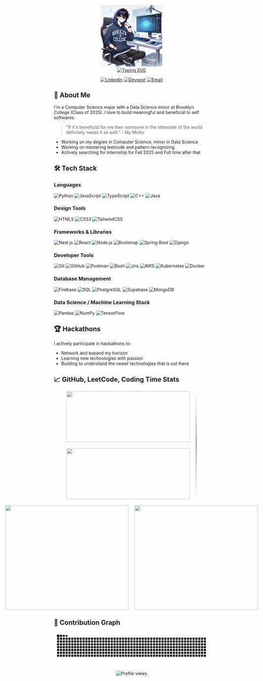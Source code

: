 <div align="center">
  <!-- Profile picture -->
  <img src="https://raw.githubusercontent.com/walletkun/walletkun/main/asset/pfp_anime.webp" 
      width="200" 
      height="200" />
  <br>
  <!-- Animated typing text -->
  <a href="https://github.com/walletkun">
    <img src="https://readme-typing-svg.demolab.com?font=GeistMono&size=30&duration=3000&pause=1000&color=b6c1ca&center=true&vCenter=true&width=435&lines=I'm+Fei+Lin;Software+Engineer;Full+Stack+Developer;Data+Scientist" alt="Typing SVG" />  
  </a>

  <!-- Social badges -->
  <p>
    <a href="https://www.linkedin.com/in/fei-lincs/"><img src="https://img.shields.io/badge/LinkedIn-0077B5?style=for-the-badge&logo=linkedin&logoColor=white" alt="LinkedIn" /></a>
    <a href="https://devpost.com/walletkun/"><img src="https://img.shields.io/badge/Devpost-003E54?style=for-the-badge&logo=Devpost&logoColor=white" alt="Devpost" /></a>
    <a href="mailto:feilinpersonal@gmail.com"><img src="https://img.shields.io/badge/Gmail-D14836?style=for-the-badge&logo=gmail&logoColor=white" alt="Email" /></a>
  </p>
</div>

## 🚀 About Me

I'm a Computer Science major with a Data Science minor at Brooklyn College (Class of 2025). I love to build meaningful and beneficial to self softwares.
> "If it's beneficial for me then someone in the otherside of the world definitely needs it as well." - My Motto

- Working on my degree in Computer Science, minor in Data Science
- Working on mastering leetcode and pattern recognizing
- Actively searching for internship for Fall 2025 and Full time after that

## 🛠️ Tech Stack

### Languages

<p>
  <img alt="Python" src="https://img.shields.io/badge/Python-3776AB?style=for-the-badge&logo=python&logoColor=white" />
  <img alt="JavaScript" src="https://img.shields.io/badge/JavaScript-F7DF1E?style=for-the-badge&logo=javascript&logoColor=black" />
  <img alt="TypeScript" src="https://img.shields.io/badge/TypeScript-3178C6?style=for-the-badge&logo=Typescript&logoColor=white" />
  <img alt="C++" src="https://img.shields.io/badge/C++-00599C?style=for-the-badge&logo=C%2B%2B&logoColor=white" />
  <img alt="Java" src="https://img.shields.io/badge/Java-ED8B00?style=for-the-badge&logo=openjdk&logoColor=white" />
</p>

### Design Tools

<p>
  <img alt="HTML5" src="https://img.shields.io/badge/HTML5-E34F26?style=for-the-badge&logo=html5&logoColor=white" />
  <img alt="CSS3" src="https://img.shields.io/badge/CSS3-1572B6?style=for-the-badge&logo=css3&logoColor=white" />  
  <img alt="TailwindCSS" src="https://img.shields.io/badge/Tailwind_CSS-38B2AC?style=for-the-badge&logo=tailwind-css&logoColor=white" />
</p>

### Frameworks & Libraries

<p>
  <img alt="Next.js" src="https://img.shields.io/badge/Next.js-000000?style=for-the-badge&logo=next.js&logoColor=white" />
  <img alt="React" src="https://img.shields.io/badge/React-20232A?style=for-the-badge&logo=react&logoColor=61DAFB" />
  <img alt="Node.js" src="https://img.shields.io/badge/Node.js-43853D?style=for-the-badge&logo=node.js&logoColor=white" />
  <img alt="Bootstrap" src="https://img.shields.io/badge/Bootstrap-563D7C?style=for-the-badge&logo=bootstrap&logoColor=white" />
  <img alt="Spring Boot" src="https://img.shields.io/badge/Spring_Boot-6DB33F?style=for-the-badge&logo=spring&logoColor=white" />
  <img alt="Django" src="https://img.shields.io/badge/Django-092E20?style=for-the-badge&logo=django&logoColor=green" />
</p>

### Developer Tools

<p>
  <img alt="Git" src="https://img.shields.io/badge/Git-F05032?style=for-the-badge&logo=git&logoColor=white" />
  <img alt="GitHub" src="https://img.shields.io/badge/GitHub-100000?style=for-the-badge&logo=github&logoColor=white" />
  <img alt="Postman" src="https://img.shields.io/badge/Postman-FF6C37?style=for-the-badge&logo=postman&logoColor=white" />
  <img alt="Bash" src="https://img.shields.io/badge/Bash-4EAA25?style=for-the-badge&logo=gnubash&logoColor=white" />
  <img alt="Jira" src="https://img.shields.io/badge/Jira-0052CC?style=for-the-badge&logo=Jira&logoColor=white"/>
  <img alt="AWS" src="https://img.shields.io/badge/AWS-232F3E?style=for-the-badge&logo=amazonwebservices&logoColor=white"/>
  <img alt="Kubernetes" src="https://img.shields.io/badge/Kubernetes-326CE5?style=for-the-badge&logo=Kubernetes&logoColor=white"/>
  <img alt="Docker" src="https://img.shields.io/badge/docker-257bd6?style=for-the-badge&logo=docker&logoColor=white"/>

</p>

### Database Management

<p>
  <img alt="Firebase" src="https://img.shields.io/badge/Firebase-FFCA28?style=for-the-badge&logo=firebase&logoColor=black" />
  <img alt="SQL" src="https://img.shields.io/badge/SQL-003B57?style=for-the-badge&labelColor=black&logo=sqlite&logoColor=white" />
  <img alt="PostgreSQL" src="https://img.shields.io/badge/postgresql-4169e1?style=for-the-badge&logo=postgresql&logoColor=white" />
  <img alt='Supabase' src='https://shields.io/badge/supabase-black?logo=supabase&style=for-the-badge' />
  <img alt='MongoDB' src='https://img.shields.io/badge/-MongoDB-13aa52?style=for-the-badge&logo=mongodb&logoColor=white' />
</p>

### Data Science / Machine Learning Stack

<p>
  <img alt="Pandas" src="https://img.shields.io/badge/Pandas-150458?style=for-the-badge&logo=pandas&logoColor=white" />
  <img alt="NumPy" src="https://img.shields.io/badge/NumPy-013243?style=for-the-badge&logo=numpy&logoColor=white" />
  <img alt='TensorFlow' src="https://img.shields.io/badge/Tensorflow-red?style=for-the-badge&logo=Tensorflow&logoColor=white"/>
</p>

## 🏆 Hackathons


I actively participate in hackathons to:

- Network and expand my horizon
- Learning new technologies with passion
- Building to understand the newer technologies that is out there

## 📈 GitHub, LeetCode, Coding Time Stats

<div style="display: flex; justify-content: center; align-items: center; gap: 20px; flex-wrap: wrap;">
  <!-- Left Column - GitHub Stats -->
  <div style="display: flex; flex-direction: column; align-items: center;">
    <img src="https://github-readme-stats.vercel.app/api?username=walletkun&show_icons=true&theme=dark&hide_title=true&hide_border=true&title_color=ff69b4&text_color=9f9f9f&bg_color=0d1117" 
      width="400px" 
      height="165px"
      style="margin-bottom: 20px" />
    <img src="https://github-readme-stats.vercel.app/api/top-langs/?username=walletkun&theme=dark&layout=compact&hide_border=true&title_color=ff69b4&text_color=9f9f9f&bg_color=0d1117" 
      width="400px"
      height="165px" />
  </div>

  <!-- Center Divider -->
  <div style="width: 2px; height: 340px; background: linear-gradient(180deg, transparent, #666, transparent);"></div>

  <!-- Right Column - LeetCode and WakaTime side by side -->
  <div style="display: flex; gap: 20px;">
    <img src="https://leetcard.jacoblin.cool/walletkun?theme=dark&font=Nunito&ext=heatmap&hide_border=true&border=0&radius=20" 
      width="400px"
      height="340px" />
    <img src="https://github-readme-stats-walletkuns-projects.vercel.app/api/wakatime?username=@walletkun&theme=dark&hide_border=true&title_color=ff69b4&text_color=9f9f9f&bg_color=0d1117&layout=compact" 
      width="400px"
      height="340px" />
  </div>
</div>

## 🐍 Contribution Graph

![Snake animation](https://raw.githubusercontent.com/walletkun/walletkun/output/github-contribution-grid-snake-dark.svg)

<div align="center">
  <img src="https://komarev.com/ghpvc/?username=walletkun&color=blueviolet" alt="Profile views" />
</div>

